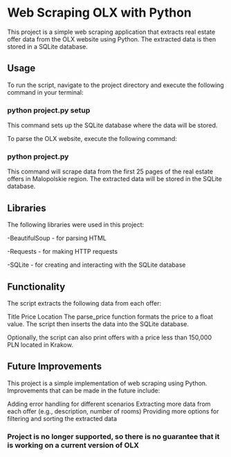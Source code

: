 # Web Scraping OLX with Python
This project is a simple web scraping application that extracts real estate offer data from the OLX website using Python. 
The extracted data is then stored in a SQLite database.
## Usage
To run the script, navigate to the project directory and execute the following command in your terminal:
### python project.py setup
This command sets up the SQLite database where the data will be stored.

To parse the OLX website, execute the following command:
### python project.py

This command will scrape data from the first 25 pages of the real estate offers in Malopolskie region. 
The extracted data will be stored in the SQLite database.

## Libraries
The following libraries were used in this project:

-BeautifulSoup - for parsing HTML

-Requests - for making HTTP requests

-SQLite - for creating and interacting with the SQLite database

## Functionality
The script extracts the following data from each offer:

Title
Price
Location
The parse_price function formats the price to a float value. The script then inserts the data into the SQLite database.

Optionally, the script can also print offers with a price less than 150,000 PLN located in Krakow.

## Future Improvements
This project is a simple implementation of web scraping using Python. Improvements that can be made in the future include:

Adding error handling for different scenarios
Extracting more data from each offer (e.g., description, number of rooms)
Providing more options for filtering and sorting the extracted data


### Project is no longer supported, so there is no guarantee that it is working on a current version of OLX
